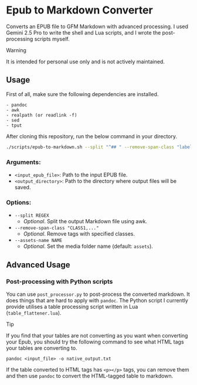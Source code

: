 # Epub to Markdown Converter

Converts an EPUB file to GFM Markdown with advanced processing. I used Gemini 2.5 Pro to write the shell and Lua scripts, and I wrote the post-processing scripts myself.

> [!Warning]
> It is intended for personal use only and is not actively maintained.

## Usage

First of all, make sure the following dependencies are installed.

```text
- pandoc
- awk
- realpath (or readlink -f)
- sed
- tput
```

After cloning this repository, run the below command in your directory.

```bash
./scripts/epub-to-markdown.sh --split "^## " --remove-span-class "label,keep-together" book.epub ./out
```
### Arguments:
  - `<input_epub_file>`: Path to the input EPUB file.  
  - `<output_directory>`: Path to the directory where output files will be saved.

### Options:
  - `--split REGEX`
    - *Optional*. Split the output Markdown file using awk.
  - `--remove-span-class "CLASS1,..."`
    - *Optional*. Remove <span> tags with specified classes.
  - `--assets-name NAME` 
    - *Optional*. Set the media folder name (default: `assets`).

## Advanced Usage

### Post-processing with Python scripts

You can use `post_processor.py` to post-process the converted markdown. It does things that are hard to apply with `pandoc`. The Python script I currently provide utilises a table processing script written in Lua (`table_flattener.lua`).

> [!Tip]
> If you find that your tables are not converting as you want when converting your Epub, you should try the following command to see what HTML tags your tables are converting to.
> ```
> pandoc <input_file> -o native_output.txt
> ```
> If the table converted to HTML tags has `<p></p>` tags, you can remove them and then use `pandoc` to convert the HTML-tagged table to markdown.

